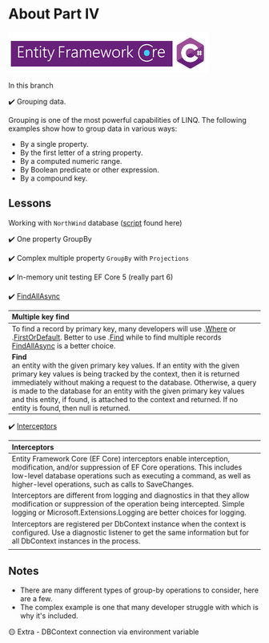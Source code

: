 # About Part IV

![immg](assets/efcore_csharp.png)

In this branch

:heavy_check_mark: Grouping data.

Grouping is one of the most powerful capabilities of LINQ. The following examples show how to group data in various ways:

- By a single property.
- By the first letter of a string property.
- By a computed numeric range.
- By Boolean predicate or other expression.
- By a compound key.

## Lessons

Working with `NorthWind` database ([script](https://gist.github.com/karenpayneoregon/40a6e1158ff29819286a39b7f1ed1ae8) found here)

:heavy_check_mark: One property GroupBy

:heavy_check_mark: Complex multiple property `GroupBy` with `Projections`

:heavy_check_mark: In-memory unit testing EF Core 5 (really part 6)

:heavy_check_mark: [FindAllAsync](https://github.com/karenpayneoregon/ef-core-lessons-csharp/blob/Part5_InMemory/NorthWindCoreLibrary/LanguageExtensions/EntityHelpers.cs#L20)

| Multiple key find  |
| :--- |
| To find a record by primary key, many developers will use .[Where](https://docs.microsoft.com/en-us/dotnet/api/system.linq.enumerable.where?view=net-5.0) or .[FirstOrDefault](https://docs.microsoft.com/en-us/dotnet/api/system.linq.enumerable.firstordefault?view=net-5.0). Better to use .[Find](https://docs.microsoft.com/en-us/dotnet/api/microsoft.entityframeworkcore.dbcontext.find?view=efcore-5.0) while to find multiple records [FindAllAsync](FindAllAsync) is a better choice. |
| **Find**</br> an entity with the given primary key values. If an entity with the given primary key values is being tracked by the context, then it is returned immediately without making a request to the database. Otherwise, a query is made to the database for an entity with the given primary key values and this entity, if found, is attached to the context and returned. If no entity is found, then null is returned. |

:heavy_check_mark: [Interceptors](https://docs.microsoft.com/en-us/ef/core/logging-events-diagnostics/interceptors)

| Interceptors  |
| :--- |
| Entity Framework Core (EF Core) interceptors enable interception, modification, and/or suppression of EF Core operations. This includes low-level database operations such as executing a command, as well as higher-level operations, such as calls to SaveChanges.|
| Interceptors are different from logging and diagnostics in that they allow modification or suppression of the operation being intercepted. Simple logging or Microsoft.Extensions.Logging are better choices for logging.|
| Interceptors are registered per DbContext instance when the context is configured. Use a diagnostic listener to get the same information but for all DbContext instances in the process.|
| |


## Notes

- There are many different types of group-by operations to consider, here are a few.
- The complex example is one that many developer struggle with which is why it's included.

:yellow_circle: Extra - DBContext connection via environment variable